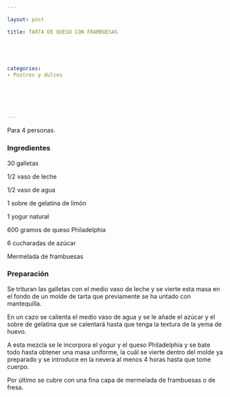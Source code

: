 ```yaml
---

layout: post

title: TARTA DE QUESO CON FRAMBUESAS





categories:
- Postres y dulces






---
```


Para 4 personas.

<h3>Ingredientes</h3>

30 galletas

1/2 vaso de leche

1/2 vaso de agua

1 sobre de gelatina de limón

1 yogur natural

600 gramos de queso Philadelphia

6 cucharadas de azúcar

Mermelada de frambuesas

<h3>Preparación</h3>

Se trituran las galletas con el medio vaso de leche y se vierte esta masa en el fondo de un molde de tarta que previamente se ha untado con mantequilla.

En un cazo se calienta el medio vaso de agua y se le añade el azúcar y el sobre de gelatina que se calentará hasta que tenga la textura de la yema de huevo.

A esta mezcla se le incorpora el yogur y el queso Philadelphia y se bate todo hasta obtener una masa uniforme, la cuál se vierte dentro del molde ya preparado y se introduce en la nevera al menos 4 horas hasta que tome cuerpo.

Por último se cubre con una fina capa de mermelada de frambuesas o de fresa.
